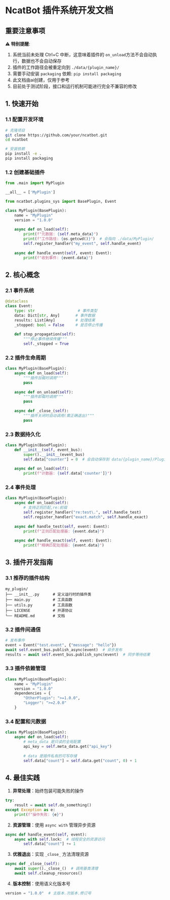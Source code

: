 # NcatBot 插件系统开发文档

## 重要注意事项

⚠️ **特别提醒**:

1. 系统当前未处理 Ctrl+C 中断，这意味着插件的 `on_unload`方法不会自动执行，数据也不会自动保存
2. 插件的工作路径会被重定向到 `./data/{plugin_name}/`
3. 需要手动安装 `packaging` 依赖: `pip install packaging`
4. 此文档由ai创建，仅用于参考
5. 目前处于测试阶段，接口和运行机制可能进行完全不兼容的修改

## 1. 快速开始

### 1.1 配置开发环境

```bash
# 克隆项目
git clone https://github.com/your/ncatbot.git
cd ncatbot

# 安装依赖
pip install -e .
pip install packaging
```

### 1.2 创建基础插件

```python
from .main import MyPlugin

__all__ = ['MyPlugin']
```

```python
from ncatbot.plugins_sys import BasePlugin, Event

class MyPlugin(BasePlugin):
    name = "MyPlugin"
    version = "1.0.0"
  
    async def on_load(self):
        print(f"元数据: {self.meta_data}")
        print(f"工作路径: {os.getcwd()}")  # 会指向 ./data/MyPlugin/
        self.register_handler("my_event", self.handle_event)
  
    async def handle_event(self, event: Event):
        print(f"收到事件: {event.data}")
```

## 2. 核心概念

### 2.1 事件系统

```python
@dataclass
class Event:
    type: str                   # 事件类型
    data: Dict[str, Any]       # 事件数据
    results: List[Any]         # 处理结果
    _stopped: bool = False     # 是否停止传播
  
    def stop_propagation(self):
        """停止事件继续传播"""
        self._stopped = True
```

### 2.2 插件生命周期

```python
class MyPlugin(BasePlugin):
    async def on_load(self):
        """插件加载时调用"""
        pass
  
    async def on_unload(self):
        """插件卸载时调用"""
        pass
  
    async def _close_(self):
        """插件关闭时自动调用(需正确退出)"""
        pass
```

### 2.3 数据持久化

```python
class MyPlugin(BasePlugin):
    def __init__(self, event_bus):
        super().__init__(event_bus)
        self.data["counter"] = 0  # 会自动保存到 data/{plugin_name}/Plugin.json
  
    async def on_load(self):
        print(f"计数器: {self.data['counter']}")
```

### 2.4 事件处理

```python
class MyPlugin(BasePlugin):
    async def on_load(self):
        # 支持正则匹配,re:前缀
        self.register_handler("re:test\.", self.handle_test)
        self.register_handler("exact.match", self.handle_exact)
  
    async def handle_test(self, event: Event):
        print(f"正则匹配处理器: {event.data}")
  
    async def handle_exact(self, event: Event):
        print(f"精确匹配处理器: {event.data}")
```

## 3. 插件开发指南

### 3.1 推荐的插件结构

```
my_plugin/
├── __init__.py      # 定义运行时的插件类
├── main.py          # 工具函数
├── utils.py         # 工具函数
├── LICENSE          # 开源协议
└── README.md        # 文档
```

### 3.2 插件间通信

```python
# 发布事件
event = Event("test.event", {"message": "hello"})
await self.event_bus.publish_async(event)  # 异步发布
results = await self.event_bus.publish_sync(event)  # 同步等待结果
```

### 3.3 插件依赖管理

```python
class MyPlugin(BasePlugin):
    name = "MyPlugin"
    version = "1.0.0"
    dependencies = {
        "OtherPlugin": ">=1.0.0",
        "Logger": ">=2.0.0"
    }
```

### 3.4 配置和元数据

```python
class MyPlugin(BasePlugin):
    async def on_load(self):
        # meta_data 是只读的全局配置
        api_key = self.meta_data.get("api_key")
  
        # data 是插件私有的可写存储
        self.data["count"] = self.data.get("count", 0) + 1
```

## 4. 最佳实践

1. **异常处理**：始终包装可能失败的操作

```python
try:
    result = await self.do_something()
except Exception as e:
    print(f"操作失败: {e}")
```

2. **资源管理**：使用 `async with` 管理异步资源

```python
async def handle_event(self, event):
    async with self.lock:  # 线程安全的资源访问
        self.data["count"] += 1
```

3. **优雅退出**：实现 `_close_` 方法清理资源

```python
async def _close_(self):
    await super()._close_()  # 调用基类清理
    await self.cleanup_resources()
```

4. **版本控制**：使用语义化版本号

```python
version = "1.0.0"  # 主版本.次版本.修订号
```
